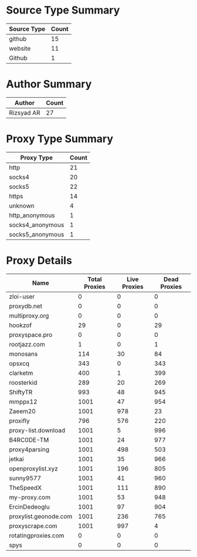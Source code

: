 # Source Type Summary

| Source Type | Count |
|-------------|-------|
| github | 15 |
| website | 11 |
| Github | 1 |


# Author Summary

| Author | Count |
|--------|-------|
| Rizsyad AR | 27 |


# Proxy Type Summary

| Proxy Type | Count |
|------------|-------|
| http | 21 |
| socks4 | 20 |
| socks5 | 22 |
| https | 14 |
| unknown | 4 |
| http_anonymous | 1 |
| socks4_anonymous | 1 |
| socks5_anonymous | 1 |


# Proxy Details

| Name | Total Proxies | Live Proxies | Dead Proxies |
|------|---------------|--------------|---------------|
| zloi-user | 0 | 0 | 0 |
| proxydb.net | 0 | 0 | 0 |
| multiproxy.org | 0 | 0 | 0 |
| hookzof | 29 | 0 | 29 |
| proxyspace.pro | 0 | 0 | 0 |
| rootjazz.com | 1 | 0 | 1 |
| monosans | 114 | 30 | 84 |
| opsxcq | 343 | 0 | 343 |
| clarketm | 400 | 1 | 399 |
| roosterkid | 289 | 20 | 269 |
| ShiftyTR | 993 | 48 | 945 |
| mmppx12 | 1001 | 47 | 954 |
| Zaeem20 | 1001 | 978 | 23 |
| proxifly | 796 | 576 | 220 |
| proxy-list.download | 1001 | 5 | 996 |
| B4RC0DE-TM | 1001 | 24 | 977 |
| proxy4parsing | 1001 | 498 | 503 |
| jetkai | 1001 | 35 | 966 |
| openproxylist.xyz | 1001 | 196 | 805 |
| sunny9577 | 1001 | 41 | 960 |
| TheSpeedX | 1001 | 111 | 890 |
| my-proxy.com | 1001 | 53 | 948 |
| ErcinDedeoglu | 1001 | 97 | 904 |
| proxylist.geonode.com | 1001 | 236 | 765 |
| proxyscrape.com | 1001 | 997 | 4 |
| rotatingproxies.com | 0 | 0 | 0 |
| spys | 0 | 0 | 0 |
